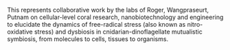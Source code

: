 This represents collaborative work by the labs of Roger, Wangpraseurt, Putnam on cellular-level coral research, nanobiotechnology and engineering to elucidate the dynamics of free-radical stress (also known as nitro-oxidative stress) and dysbiosis in cnidarian-dinoflagellate mutualistic symbiosis, from molecules to cells, tissues to organisms.
